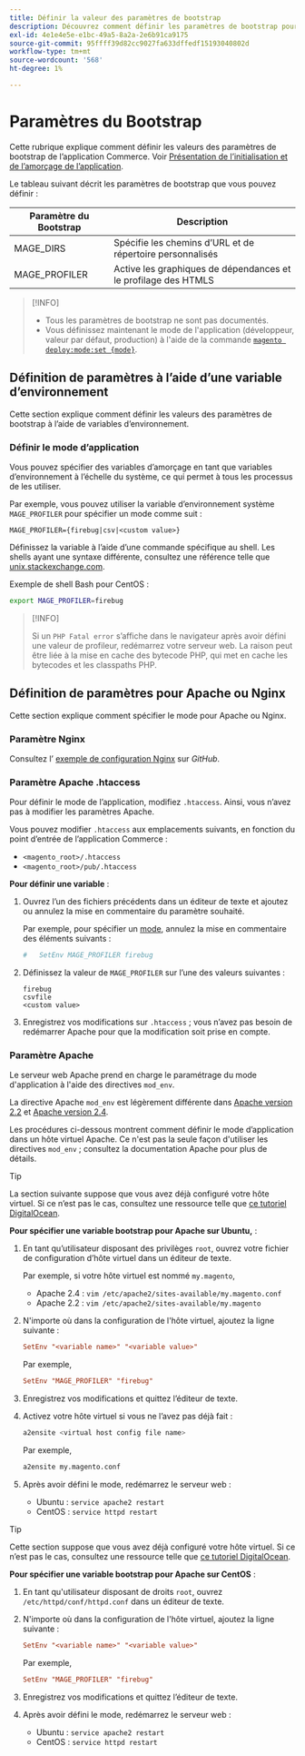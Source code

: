 ```yaml
---
title: Définir la valeur des paramètres de bootstrap
description: Découvrez comment définir les paramètres de bootstrap pour l’application Commerce.
exl-id: 4e1e4e5e-e1bc-49a5-8a2a-2e6b91ca9175
source-git-commit: 95ffff39d82cc9027fa633dffedf15193040802d
workflow-type: tm+mt
source-wordcount: '568'
ht-degree: 1%

---
```


# Paramètres du Bootstrap

Cette rubrique explique comment définir les valeurs des paramètres de bootstrap de l’application Commerce. Voir [Présentation de l’initialisation et de l’amorçage de l’application](initialization.md).

Le tableau suivant décrit les paramètres de bootstrap que vous pouvez définir :

| Paramètre du Bootstrap | Description |
| ------------------- | -------------------------------------------- |
| MAGE_DIRS | Spécifie les chemins d’URL et de répertoire personnalisés |
| MAGE_PROFILER | Active les graphiques de dépendances et le profilage des HTMLS |

>[!INFO]
>
>- Tous les paramètres de bootstrap ne sont pas documentés.
>- Vous définissez maintenant le mode de l&#39;application (développeur, valeur par défaut, production) à l&#39;aide de la commande [`magento deploy:mode:set {mode}`](../cli/set-mode.md).

## Définition de paramètres à l’aide d’une variable d’environnement

Cette section explique comment définir les valeurs des paramètres de bootstrap à l’aide de variables d’environnement.

### Définir le mode d’application

Vous pouvez spécifier des variables d’amorçage en tant que variables d’environnement à l’échelle du système, ce qui permet à tous les processus de les utiliser.

Par exemple, vous pouvez utiliser la variable d’environnement système `MAGE_PROFILER` pour spécifier un mode comme suit :

```terminal
MAGE_PROFILER={firebug|csv|<custom value>}
```

Définissez la variable à l’aide d’une commande spécifique au shell. Les shells ayant une syntaxe différente, consultez une référence telle que [unix.stackexchange.com][unix-stackx].

Exemple de shell Bash pour CentOS :

```bash
export MAGE_PROFILER=firebug
```

>[!INFO]
>
>Si un `PHP Fatal error` s’affiche dans le navigateur après avoir défini une valeur de profileur, redémarrez votre serveur web. La raison peut être liée à la mise en cache des bytecode PHP, qui met en cache les bytecodes et les classpaths PHP.

## Définition de paramètres pour Apache ou Nginx

Cette section explique comment spécifier le mode pour Apache ou Nginx.

### Paramètre Nginx

Consultez l’ [exemple de configuration Nginx] sur _GitHub_.

### Paramètre Apache .htaccess

Pour définir le mode de l’application, modifiez `.htaccess`. Ainsi, vous n’avez pas à modifier les paramètres Apache.

Vous pouvez modifier `.htaccess` aux emplacements suivants, en fonction du point d’entrée de l’application Commerce :

- `<magento_root>/.htaccess`
- `<magento_root>/pub/.htaccess`

**Pour définir une variable** :

1. Ouvrez l’un des fichiers précédents dans un éditeur de texte et ajoutez ou annulez la mise en commentaire du paramètre souhaité.

   Par exemple, pour spécifier un [mode](application-modes.md), annulez la mise en commentaire des éléments suivants :

   ```conf
   #   SetEnv MAGE_PROFILER firebug
   ```

1. Définissez la valeur de `MAGE_PROFILER` sur l’une des valeurs suivantes :

   ```terminal
   firebug
   csvfile
   <custom value>
   ```

1. Enregistrez vos modifications sur `.htaccess` ; vous n’avez pas besoin de redémarrer Apache pour que la modification soit prise en compte.

### Paramètre Apache

Le serveur web Apache prend en charge le paramétrage du mode d&#39;application à l&#39;aide des directives `mod_env`.

La directive Apache `mod_env` est légèrement différente dans [Apache version 2.2] et [Apache version 2.4].

Les procédures ci-dessous montrent comment définir le mode d’application dans un hôte virtuel Apache. Ce n&#39;est pas la seule façon d&#39;utiliser les directives `mod_env` ; consultez la documentation Apache pour plus de détails.

>[!TIP]
>
>La section suivante suppose que vous avez déjà configuré votre hôte virtuel. Si ce n’est pas le cas, consultez une ressource telle que [ce tutoriel DigitalOcean](https://www.digitalocean.com/community/tutorials/how-to-set-up-apache-virtual-hosts-on-ubuntu-14-04-lts).

**Pour spécifier une variable bootstrap pour Apache sur Ubuntu,** :

1. En tant qu’utilisateur disposant des privilèges `root`, ouvrez votre fichier de configuration d’hôte virtuel dans un éditeur de texte.

   Par exemple, si votre hôte virtuel est nommé `my.magento`,

   - Apache 2.4 : `vim /etc/apache2/sites-available/my.magento.conf`
   - Apache 2.2 : `vim /etc/apache2/sites-available/my.magento`

1. N&#39;importe où dans la configuration de l&#39;hôte virtuel, ajoutez la ligne suivante :

   ```conf
   SetEnv "<variable name>" "<variable value>"
   ```

   Par exemple,

   ```conf
   SetEnv "MAGE_PROFILER" "firebug"
   ```

1. Enregistrez vos modifications et quittez l’éditeur de texte.
1. Activez votre hôte virtuel si vous ne l’avez pas déjà fait :

   ```bash
   a2ensite <virtual host config file name>
   ```

   Par exemple,

   ```bash
   a2ensite my.magento.conf
   ```

1. Après avoir défini le mode, redémarrez le serveur web :

   - Ubuntu : `service apache2 restart`
   - CentOS : `service httpd restart`

>[!TIP]
>
>Cette section suppose que vous avez déjà configuré votre hôte virtuel. Si ce n’est pas le cas, consultez une ressource telle que [ce tutoriel DigitalOcean](https://www.digitalocean.com/community/tutorials/how-to-set-up-apache-virtual-hosts-on-centos-6).

**Pour spécifier une variable bootstrap pour Apache sur CentOS** :

1. En tant qu&#39;utilisateur disposant de droits `root`, ouvrez `/etc/httpd/conf/httpd.conf` dans un éditeur de texte.

1. N&#39;importe où dans la configuration de l&#39;hôte virtuel, ajoutez la ligne suivante :

   ```conf
   SetEnv "<variable name>" "<variable value>"
   ```

   Par exemple,

   ```conf
   SetEnv "MAGE_PROFILER" "firebug"
   ```

1. Enregistrez vos modifications et quittez l’éditeur de texte.

1. Après avoir défini le mode, redémarrez le serveur web :

   - Ubuntu : `service apache2 restart`
   - CentOS : `service httpd restart`

<!-- link definitions -->

[Apache version 2.2]: https://httpd.apache.org/docs/2.2/mod/mod_env.html#setenv
[Apache version 2.4]: https://httpd.apache.org/docs/2.4/mod/mod_env.html#setenv
[Exemple de configuration Nginx]: https://github.com/magento/magento2/blob/2.4/nginx.conf.sample#L16
[unix-stackx]: https://unix.stackexchange.com/questions/117467/how-to-permanently-set-environmental-variables
